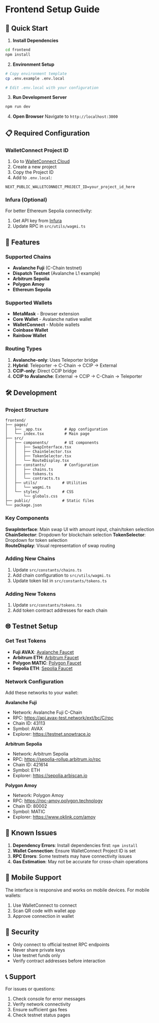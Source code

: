 # Frontend Setup Guide

## 🚀 Quick Start

1. **Install Dependencies**
```bash
cd frontend
npm install
```

2. **Environment Setup**
```bash
# Copy environment template
cp .env.example .env.local

# Edit .env.local with your configuration
```

3. **Run Development Server**
```bash
npm run dev
```

4. **Open Browser**
Navigate to `http://localhost:3000`

## 📋 Required Configuration

### WalletConnect Project ID
1. Go to [WalletConnect Cloud](https://cloud.walletconnect.com)
2. Create a new project
3. Copy the Project ID
4. Add to `.env.local`:
```env
NEXT_PUBLIC_WALLETCONNECT_PROJECT_ID=your_project_id_here
```

### Infura (Optional)
For better Ethereum Sepolia connectivity:
1. Get API key from [Infura](https://infura.io)
2. Update RPC in `src/utils/wagmi.ts`

## 🔧 Features

### Supported Chains
- **Avalanche Fuji** (C-Chain testnet)
- **Dispatch Testnet** (Avalanche L1 example)
- **Arbitrum Sepolia**
- **Polygon Amoy**
- **Ethereum Sepolia**

### Supported Wallets
- **MetaMask** - Browser extension
- **Core Wallet** - Avalanche native wallet
- **WalletConnect** - Mobile wallets
- **Coinbase Wallet**
- **Rainbow Wallet**

### Routing Types
1. **Avalanche-only**: Uses Teleporter bridge
2. **Hybrid**: Teleporter → C-Chain → CCIP → External
3. **CCIP-only**: Direct CCIP bridge
4. **CCIP to Avalanche**: External → CCIP → C-Chain → Teleporter

## 🛠️ Development

### Project Structure
```
frontend/
├── pages/
│   ├── _app.tsx          # App configuration
│   └── index.tsx         # Main page
├── src/
│   ├── components/       # UI components
│   │   ├── SwapInterface.tsx
│   │   ├── ChainSelector.tsx
│   │   ├── TokenSelector.tsx
│   │   └── RouteDisplay.tsx
│   ├── constants/        # Configuration
│   │   ├── chains.ts
│   │   ├── tokens.ts
│   │   └── contracts.ts
│   ├── utils/           # Utilities
│   │   └── wagmi.ts
│   └── styles/          # CSS
│       └── globals.css
├── public/              # Static files
└── package.json
```

### Key Components

**SwapInterface**: Main swap UI with amount input, chain/token selection
**ChainSelector**: Dropdown for blockchain selection
**TokenSelector**: Dropdown for token selection  
**RouteDisplay**: Visual representation of swap routing

### Adding New Chains
1. Update `src/constants/chains.ts`
2. Add chain configuration to `src/utils/wagmi.ts`
3. Update token list in `src/constants/tokens.ts`

### Adding New Tokens
1. Update `src/constants/tokens.ts`
2. Add token contract addresses for each chain

## 🌐 Testnet Setup

### Get Test Tokens
- **Fuji AVAX**: [Avalanche Faucet](https://faucet.avax.network/)
- **Arbitrum ETH**: [Arbitrum Faucet](https://faucet.arbitrum.io/)
- **Polygon MATIC**: [Polygon Faucet](https://faucet.polygon.technology/)
- **Sepolia ETH**: [Sepolia Faucet](https://sepoliafaucet.com/)

### Network Configuration
Add these networks to your wallet:

**Avalanche Fuji**
- Network: Avalanche Fuji C-Chain
- RPC: https://api.avax-test.network/ext/bc/C/rpc
- Chain ID: 43113
- Symbol: AVAX
- Explorer: https://testnet.snowtrace.io

**Arbitrum Sepolia**
- Network: Arbitrum Sepolia
- RPC: https://sepolia-rollup.arbitrum.io/rpc
- Chain ID: 421614
- Symbol: ETH
- Explorer: https://sepolia.arbiscan.io

**Polygon Amoy**
- Network: Polygon Amoy
- RPC: https://rpc-amoy.polygon.technology
- Chain ID: 80002
- Symbol: MATIC
- Explorer: https://www.oklink.com/amoy

## 🚨 Known Issues

1. **Dependency Errors**: Install dependencies first: `npm install`
2. **Wallet Connection**: Ensure WalletConnect Project ID is set
3. **RPC Errors**: Some testnets may have connectivity issues
4. **Gas Estimation**: May not be accurate for cross-chain operations

## 📱 Mobile Support

The interface is responsive and works on mobile devices. For mobile wallets:
1. Use WalletConnect to connect
2. Scan QR code with wallet app
3. Approve connection in wallet

## 🔐 Security

- Only connect to official testnet RPC endpoints
- Never share private keys
- Use testnet funds only
- Verify contract addresses before interaction

## 📞 Support

For issues or questions:
1. Check console for error messages
2. Verify network connectivity
3. Ensure sufficient gas fees
4. Check testnet status pages 